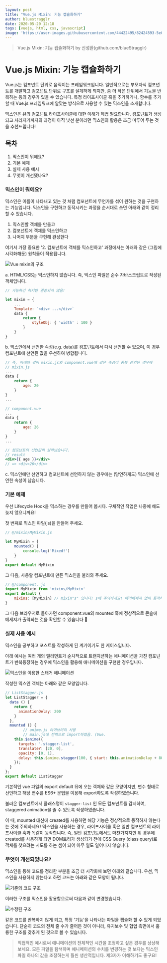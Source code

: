 ```yaml
---
layout: post
title: "Vue.js Mixin: 기능 캡슐화하기"
author: bluestragglr
date: 2020-05-20 12:18
tags: [vuejs, html, css, javascript]
image: 'https://user-images.githubusercontent.com/44422495/82424593-5e04e980-9ac0-11ea-83e0-2d4daaf47801.png'
---
```



> Vue.js Mixin: 기능 캡슐화하기 by 신성환(github.com/blueStragglr)

# Vue.js Mixin: 기능 캡슐화하기

Vue.js는 컴포넌트 단위로 움직이는 프레임워크입니다. 일반적으로는 부모자식 컴포넌트를 개발하고 컴포넌트 단위로 구조를 설계하게 되지만, 좀 더 작은 단위에서 기능을 반복하는 등의 경우가 있을 수 있습니다. 특정 라이프사이클 훅을 추가하거나, 함수를 추가할 때 Vue.js 프레임워크에 알맞는 방식으로 사용할 수 있는 믹스인을 소개합니다. 

믹스인은 뷰의 컴포넌트 라이프사이클에 대한 이해가 제법 필요합니다. 컴포넌트가 생성되고 사라지기까지의 과정이 아직 낯선 분이라면 믹스인의 활용은 조금 미루어 두는 것을 추천드립니다!

## 목차

1. 믹스인이 뭐에요?
2. 기본 예제
3. 실제 사용 예시
4. 무엇이 개선됐나요?

### 믹스인이 뭐에요?

믹스인은 이름이 나타내고 있는 것 처럼 컴포넌트에 무언가를 섞어 원하는 것을 구현하는 기능입니다. 믹스인을 구현하고 동작시키는 과정을 순서대로 쓰면 아래와 같이 정리할 수 있습니다.

1. 믹스인할 객체를 만들고
2. 컴포넌트에 객체를 믹스인하고
3. 나머지 부분을 구현해 완성한다

여기서 가장 중요한 '2. 컴포넌트에 객체를 믹스인하고' 과정에서는 아래와 같은 (그림에 시각화해둔) 원칙들이 적용됩니다.

![Vue mixin의 구조](/assets/posts/blueStragglr/vue-mixin/1.png)

a. HTML/CSS는 믹스인하지 않습니다. 즉, 믹스인 파일은 순수 자바스크립트로 작성된 객체입니다.

```jsx
// 가능하긴 하지만 권장되지 않음!

let mixin = {
	...
	Template: `<div> ...</div>`
	data {
		return {
			styleObj: { 'width' : 100 }
		}
	}
}
```

b. 믹스인에서 선언한 속성(e.g. data)를 컴포넌트에서 다시 선언할 수 있으며, 이 경우 컴포넌트에 선언된 값을 우선하여 병합됩니다.

```jsx
// 즉, 아래와 같이 mixin.js와 component.vue에 같은 속성이 중복 선언된 경우에
// mixin.js
...
data {
	return {
		age: 20
	}
}
...

// component.vue
...
data {
	return {
		age: 26
	}
}
...

// 컴포넌트의 선언값이 살아남습니다.
// result
<div>{{ age }}</div>
// => <div>26</div>
```

c. 믹스인에만 선언하고 컴포넌트에 선언하지 않는 경우에는 (당연하게도) 믹스인에 선언한 속성이 남습니다.

### 기본 예제

우선 Lifecycle Hook을 믹스하는 경우를 만들어 봅시다. 구체적인 작업은 나중에 해도 늦지 않으니까요!

첫 번째로 믹스인 파일(js)을 만들어 주세요.

```jsx
// @/mixin/MyMixin.js

let MyMixin = {
	mounted() {
		console.log('Mixed!')
	}
}
export default MyMixin

```

그 다음, 사용할 컴포넌트에 만든 믹스인을 불러와 주세요.

```jsx
// @/component. js
import MyMixin from 'mixins/MyMixin'
export default {
	mixins: [MyMixin] // mixin"s" 입니다! s에 주의하세요! 에러메세지 없이 동작하지 않습니다.
}
```

그 다음 브라우저로 돌아가면 component.vue의 mounted 훅에 정상적으로 콘솔에 메세지가 출력되는 것을 확인할 수 있습니다 🎉

### 실제 사용 예시

믹스인을 공부하고 포스트를 작성하게 된 계기이기도 한 케이스입니다.

아래 예시는 여러 개의 엘리먼트가 순차적으로 트랜지션하는 애니메이션을 가진 컴포넌트가 반복등장하는 경우에 믹스인을 활용해 애니메이션을 구현한 경우입니다. 

![믹스인을 이용한 스태거 애니메이션](/assets/posts/blueStragglr/vue-mixin/stagger.gif)

작성한 믹스인 객체는 아래와 같은 모양입니다.

```jsx
// ListStagger.js
let ListStagger = {
  data () {
    return {
      animationDelay: 200
    }
  },
  mounted () {
		// anime.js 라이브러리 사용
		// main.js에 전역으로 import하였음. (Vue.
    this.$anime({
      targets: '.stagger-list',
      translateY: [20, 0],
      opacity: [0, 1],
      delay: this.$anime.stagger(100, { start: this.animationDelay + 800 }) // increase delay by 100ms for each elements.
    });
  }
};
export default ListStagger
```

기본적인 vue 파일의 export default 뒤에 오는 객체와 같은 모양이지만, 변수 형태로 선언하고 해당 변수를 ES6+ 문법을 이용해 export하도록 작성하였습니다. 

불러온 컴포넌트에서 클래스명이 `stagger-list` 인 모든 컴포넌트를 감지하여, staggered animation을 줄 수 있도록 작성하였습니다.

이 때, mounted 대신에 created를 사용하면 해당 기능은 정상적으로 동작하지 않는다는 것에 주의하세요! 믹스인을 사용하는 경우, 라이프사이클 훅은 일반 컴포넌트의 라이프사이클 훅과 똑같이 동작합니다. 즉, 일반 컴포넌트에서도 마찬가지지만 위 경우에 created를 사용하게 되면 DOM트리가 생성되기 전에 CSS Query (class query)로 객체를 찾으려는 시도를 하는 셈이 되어 아무 일도 일어나지 않습니다. 

### 무엇이 개선되었나요?

믹스인을 통해 코드를 정리한 부분을 조금 더 시각화해 보면 아래와 같습니다. 우선, 믹스인을 사용하지 않는다고 하면 코드는 아래와 같은 모양이 됩니다. 

![기존의 코드 구조](/assets/posts/blueStragglr/vue-mixin/2.png)

이러한 구조를 믹스인을 활용함으로써 다음과 같이 변경했습니다. 

![수정된 구조](/assets/posts/blueStragglr/vue-mixin/3.png)

같은 코드를 반복하지 않게 되고, 특정 '기능'을 나타내는 파일을 캡슐화 할 수 있게 되었습니다. 단순히 코드의 전체 줄 수가 줄어든 것이 아니라, 유지보수 및 협업 측면에서 훌륭한 구조를 갖추게 된 것으로 볼 수 있습니다. 

> 직접적인 예시로써 애니메이션의 전체적인 시간을 조정하고 싶은 경우를 상상해 보세요. 모든 파일을 탐색하며 애니메이션의 수치를 변경하는 것 보다는 믹스인 파일 하나의 값을 조정하는게 훨씬 생산적입니다. 제3자가 이해하기도 좋구요!